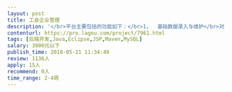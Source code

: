 ```yaml
---                
layout: post       
title: 工会企业管理           
description: '</br>平台主要包括的功能如下：</br>1，	基础数据录入与维护</br>对企业信息进行添加、修改、删除操作。</br>企业信息包括企业名称、企业性质、法人代表、企业地址、联系方式、职工人数、职工包含男女职工人数、是否建会、建会时间、是否换届、获得的荣誉、注销时间、工会主席/副主席/委员/主要联系人的姓名、联系方式、行政职务。</br></br>2，	查询过滤</br>对已录入的企业与工会信息，实现可按照建会时间、归属地、企业性质、已注销工会、注销时间、企业名称、电话号码、任命、荣誉、换届年份查找过滤企业信息。效果图如下：</br>3，	统计分析</br>系统通过对企业数据进行分析统计，从企业的不同角度进行分析，并以饼状图、柱形图、表格等多种形式呈现，为工会管理掌握信息提供依据。</br>如：按企业性质划分统计企业个数、职工人数；</br> </br>    按归属地划分统计企业个数、职工人数；</br> </br> </br>    按建会时间划分统计企业个数</br> </br>4，	用户管理与数据权限</br>用户分普通用户、管理员。管理员可以后台增加、修改、删除普通用户。</br>通过用户名和密码登录系统，不同的用户权限可以访问不同的系统数据。例如管理员可以查看所有的数据，而某乡镇只能查看自己乡镇的企业信息。</br>'     
contenturl: https://pro.lagou.com/project/7961.html      
tags: [后端开发,Java,Eclipse,JSP,Maven,MySQL]            
salary: 3000元以下          
publish_time: 2018-05-21 11:34:49         
review: 1136人                   
apply: 15人                   
recommend: 0人                   
time_range: 2-4周              
---                 
```

